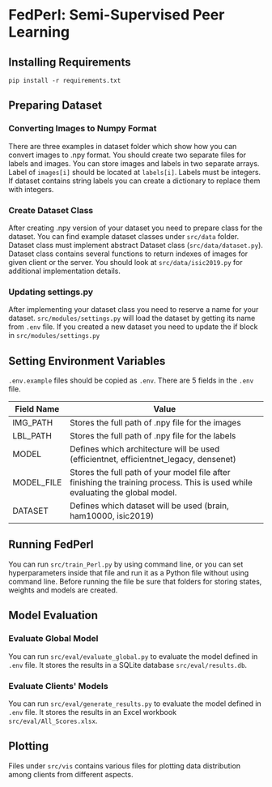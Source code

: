 # FedPerl: Semi-Supervised Peer Learning

## Installing Requirements

```console
pip install -r requirements.txt
```

## Preparing Dataset

### Converting Images to Numpy Format

There are three examples in dataset folder which show how you can convert images to .npy format.
You should create two separate files for labels and images.
You can store images and labels in two separate arrays.
Label of `images[i]` should be located at `labels[i]`.
Labels must be integers.
If dataset contains string labels you can create a dictionary to replace them with integers.

### Create Dataset Class

After creating .npy version of your dataset you need to prepare class for the dataset.
You can find example dataset classes under `src/data` folder.
Dataset class must implement abstract Dataset class (`src/data/dataset.py`).
Dataset class contains several functions to return indexes of images for given client or the server.
You should look at `src/data/isic2019.py` for additional implementation details.

### Updating settings.py

After implementing your dataset class you need to reserve a name for your dataset.
`src/modules/settings.py` will load the dataset by getting its name from `.env` file.
If you created a new dataset you need to update the if block in `src/modules/settings.py`

## Setting Environment Variables

`.env.example` files should be copied as `.env`. There are 5 fields in the `.env` file.

| Field Name | Value                                                                                                                         |
|------------|-------------------------------------------------------------------------------------------------------------------------------|
| IMG_PATH   | Stores the full path of .npy file for the images                                                                              |
| LBL_PATH   | Stores the full path of .npy file for the labels                                                                              |
| MODEL      | Defines which architecture will be used (efficientnet, efficientnet_legacy, densenet)                                         |
| MODEL_FILE | Stores the full path of your model file after finishing the training process. This is used while evaluating the global model. |
| DATASET    | Defines which dataset will be used (brain, ham10000, isic2019)                                                                |

## Running FedPerl

You can run `src/train_Perl.py` by using command line, or you can set hyperparameters inside that file and run it as a
Python file without using command line.
Before running the file be sure that folders for storing states, weights and models are created.

## Model Evaluation

### Evaluate Global Model

You can run `src/eval/evaluate_global.py` to evaluate the model defined in `.env` file.
It stores the results in a SQLite database `src/eval/results.db`.

### Evaluate Clients' Models

You can run `src/eval/generate_results.py` to evaluate the model defined in `.env` file.
It stores the results in an Excel workbook `src/eval/All_Scores.xlsx`.

## Plotting

Files under `src/vis` contains various files for plotting data distribution among clients from different aspects.